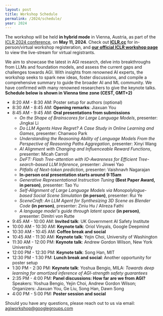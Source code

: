 ```yaml
---
layout: post
title: Workshop Schedule
permalink: /2024/schedule/
year: 2024
---
```


The workshop will be held **in hybrid mode** in Vienna, Austria, as part of the [ICLR 2024 conference](https://iclr.cc/Conferences/2024), on **May 11, 2024**. Check out **[ICLR.cc](iclr.cc)** for in-person/virtual workshop registeration, and **[our official ICLR workshop page](https://iclr.cc/virtual/2024/workshop/20570)** to view the live-stream for virtual registrants.

We aim to showcase the latest in AGI research, delve into breakthroughs from LLMs and foundation models, and assess the current gaps and challenges towards AGI. With insights from renowned AI experts, the workshop seeks to spark new ideas, foster discussions, and compile a comprehensive summary to guide the broader AI and ML community. We have confirmed with many renowned researchers to give the keynote talks. **Schedule below is shown in Vienna time zone (CEST, GMT+2)**

- 8:20 AM - 8:30 AM: Poster setup for authors (optional)
- 8:30 AM - 8:45 AM: **Opening remarks**: Jiaxuan You
- 8:45 AM - 9:45 AM: **Oral presentations from submissions**
  - *On the Shape of Brainscores for Large Language Models*, presenter: Jingkai Li
  - *Do LLM Agents Have Regret? A Case Study in Online Learning and Games*, presenter: Chanwoo Park
  - *Understanding the Reasoning Ability of Language Models From the Perspective of Reasoning Paths Aggregation*, presenter: Xinyi Wang
  - *AI Alignment with Changing and Influenceable Reward Functions*, presenter: Micah Carroll
  - *DeFT: Flash Tree-attention with IO-Awareness for Efficient Tree-search-based LLM Inference*, presenter: Jinwei Yao
  - *Pitfalls of Next-token prediction*, presenter: Vaishnavh Nagarajan
  - **In-person oral presentation starts around 9:15am**
  - *Generative Representational Instruction Tuning* **(Best Paper Award, in person)**, presenter: Tao Yu
  - *Self-Alignment of Large Language Models via Monopolylogue-based Social Scene Simulation* **(in person)**, presenter: Rui Ye
  - *SceneCraft: An LLM Agent for Synthesizing 3D Scene as Blender Code* **(in person)**, presenter: Ziniu Hu / Alireza Fathi
  - *A language model's guide through latent space* **(in person)**, presenter: Dimitri von Rutte
- 9:45 AM - 10:00 AM: **Invited talk**: UK Government AI Safety Institute
- 10:00 AM - 10:30 AM: **Keynote talk**: Oriol Vinyals, Google Deepmind
- 10:30 AM - 10:45 AM: **Coffee break and social**
- 10:45 AM - 11:30 AM: **Keynote talk**: Yejin Choi, University of Washington
- 11:30 AM - 12:00 PM: **Keynote talk**: Andrew Gordon Wilson, New York University
- 12:00 PM - 12:30 PM: **Keynote talk**: Song Han, MIT
- 12:30 PM - 1:30 PM: **Lunch break and social**: Another opportunity for poster setup
- 1:30 PM - 2:30 PM: **Keynote talk**: Yoshua Bengio, MILA: *Towards deep learning for amortized inference of AGI-strength safety guarantees*
- 2:35 PM - 4:00 PM: **Panel discussions: How far are we from AGI?** Speakers: Yoshua Bengio, Yejin Choi, Andrew Gordon Wilson; Organizers: Jiaxuan You, Ge Liu, Song Han, Dawn Song
- 4:00 PM - 5:00 PM: **Poster session and social**


Should you have any questions, please reach out to us via email:<br>
[agiworkshop@googlegroups.com](agiworkshop@googlegroups.com)
